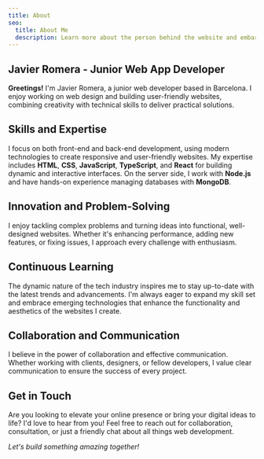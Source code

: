 ```yaml
---
title: About
seo:
  title: About Me
  description: Learn more about the person behind the website and embark on a journey of inspiration and shared experiences.
---
```


## Javier Romera - Junior Web App Developer

**Greetings!** I'm Javier Romera, a junior web developer based in Barcelona. I enjoy working on web design and building user-friendly websites, combining creativity with technical skills to deliver practical solutions.

## Skills and Expertise

I focus on both front-end and back-end development, using modern technologies to create responsive and user-friendly websites. My expertise includes **HTML**, **CSS**, **JavaScript**, **TypeScript**, and **React** for building dynamic and interactive interfaces. On the server side, I work with **Node.js** and have hands-on experience managing databases with **MongoDB**.

## Innovation and Problem-Solving

I enjoy tackling complex problems and turning ideas into functional, well-designed websites. Whether it's enhancing performance, adding new features, or fixing issues, I approach every challenge with enthusiasm.

## Continuous Learning

The dynamic nature of the tech industry inspires me to stay up-to-date with the latest trends and advancements. I'm always eager to expand my skill set and embrace emerging technologies that enhance the functionality and aesthetics of the websites I create.

## Collaboration and Communication

I believe in the power of collaboration and effective communication. Whether working with clients, designers, or fellow developers, I value clear communication to ensure the success of every project.

## Get in Touch

Are you looking to elevate your online presence or bring your digital ideas to life? I'd love to hear from you! Feel free to reach out for collaboration, consultation, or just a friendly chat about all things web development.

_Let's build something amazing together!_
